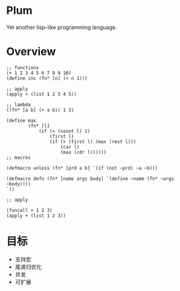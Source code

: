 Plum
=======================
Yet another lisp-like programming language.

Overview
=======================

```racket
;; functions
(+ 1 2 3 4 5 6 7 8 9 10)
(define inc (fn* [n] (+ n 1)))

;; apply
(apply + (list 1 2 3 4 5))

;; lambda
((fn* [a b] (+ a b)) 1 2)

(define max 
        (fn* [l] 
            (if (= (count l) 1) 
                (first l) 
                (if (> (first l) (max (rest l)))
                    (car l)
                    (max (cdr l))))))
;; macros

(defmacro unless (fn* [prd a b] `(if (not ~prd) ~a ~b)))

(defmacro defn (fn* [name args body] `(define ~name (fn* ~args ~body))))
`))

;; apply

(funcall + 1 2 3)
(apply + (list 1 2 3))

```

目标
==================================
* 支持宏
* 尾递归优化
* 并发
* 可扩展
